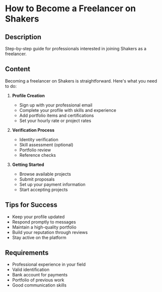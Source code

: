 # How to Become a Freelancer on Shakers

## Description
Step-by-step guide for professionals interested in joining Shakers as a freelancer.

## Content
Becoming a freelancer on Shakers is straightforward. Here's what you need to do:

1. **Profile Creation**
   - Sign up with your professional email
   - Complete your profile with skills and experience
   - Add portfolio items and certifications
   - Set your hourly rate or project rates

2. **Verification Process**
   - Identity verification
   - Skill assessment (optional)
   - Portfolio review
   - Reference checks

3. **Getting Started**
   - Browse available projects
   - Submit proposals
   - Set up your payment information
   - Start accepting projects

## Tips for Success
- Keep your profile updated
- Respond promptly to messages
- Maintain a high-quality portfolio
- Build your reputation through reviews
- Stay active on the platform

## Requirements
- Professional experience in your field
- Valid identification
- Bank account for payments
- Portfolio of previous work
- Good communication skills
